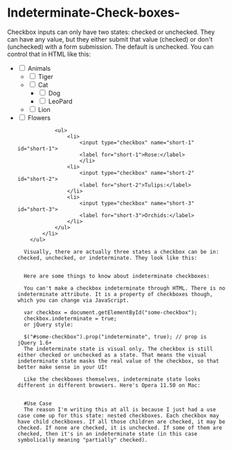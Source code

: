 # Indeterminate-Check-boxes-
Checkbox inputs can only have two states: checked or unchecked. They can have any value, but they either submit that value (checked) or don't (unchecked) with a form submission. The default is unchecked. You can control that in HTML like this:
<ul>
			<li>
				<input type="checkbox" name="tall" id="tall">
				<label for="tall">Animals </label>
				<ul>
					<li>
						<input type="checkbox" name="tall-1" id="tall-1">
						<label for="tall-1">Tiger</label>
					</li>
					<li>
						<input type="checkbox" name="tall-2" id="tall-2">
						<label for="tall-2">Cat</label>
						<ul>
							<li>
								<input type="checkbox" name="tall-2-1" id="tall-2-1">
								<label for="tall-2-1">Dog</label>
							</li>
							<li>
								<input type="checkbox" name="tall-2-2" id="tall-2-2">
								<label for="tall-2-2">LeoPard</label>
							</li>
						</ul>
					</li>
					<li>
						<input type="checkbox" name="tall-3" id="tall-3">
						<label for="tall-3">Lion</label>
					</li>
				</ul>
			</li>
			<li>
				<input type="checkbox" name="short" id="short">
				<label for="short">Flowers </label>

				<ul>
					<li>
						<input type="checkbox" name="short-1" id="short-1">
						<label for="short-1">Rose:</label>
						</li>
					<li>
						<input type="checkbox" name="short-2" id="short-2">
						<label for="short-2">Tulips:</label>
					</li>
					<li>
						<input type="checkbox" name="short-3" id="short-3">
						<label for="short-3">Orchids:</label>
					</li>
				</ul>
			</li>
		</ul>
    
      Visually, there are actually three states a checkbox can be in: checked, unchecked, or indeterminate. They look like this:


      Here are some things to know about indeterminate checkboxes:

      You can't make a checkbox indeterminate through HTML. There is no indeterminate attribute. It is a property of checkboxes though, which you can change via JavaScript.

      var checkbox = document.getElementById("some-checkbox");
      checkbox.indeterminate = true;
      or jQuery style:

      $("#some-checkbox").prop("indeterminate", true); // prop is jQuery 1.6+
      The indeterminate state is visual only. The checkbox is still either checked or unchecked as a state. That means the visual indeterminate state masks the real value of the checkbox, so that better make sense in your UI!

      Like the checkboxes themselves, indeterminate state looks different in different browsers. Here's Opera 11.50 on Mac:


      #Use Case
      The reason I'm writing this at all is because I just had a use case come up for this state: nested checkboxes. Each checkbox may have child checkboxes. If all those children are checked, it may be checked. If none are checked, it is unchecked. If some of them are checked, then it's in an indeterminate state (in this case symbolically meaning "partially" checked).

